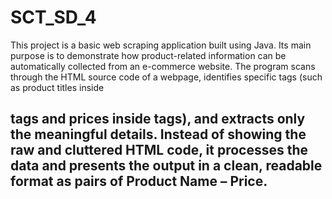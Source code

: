 # SCT_SD_4
This project is a basic web scraping application built using Java. Its main purpose is to demonstrate how product-related information can be automatically collected from an e-commerce website. The program scans through the HTML source code of a webpage, identifies specific tags (such as product titles inside <h2> tags and prices inside 
<span class="price"> tags), and extracts only the meaningful details. Instead of showing the raw and cluttered HTML code, it processes the data and presents the output in a clean, readable format as pairs of Product Name – Price.
